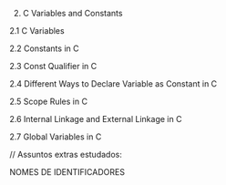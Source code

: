 2. C Variables and Constants

2.1 C Variables

2.2 Constants in C

2.3 Const Qualifier in C

2.4 Different Ways to Declare Variable as Constant in C

2.5 Scope Rules in C

2.6 Internal Linkage and External Linkage in C

2.7 Global Variables in C


// Assuntos extras estudados:

NOMES DE IDENTIFICADORES 